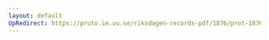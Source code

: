 ```yaml
---
layout: default
UpRedirect: https://pruto.im.uu.se/riksdagen-records-pdf/1876/prot-1876--fk--005/prot-1876--fk--005_011.pdf
---
```

